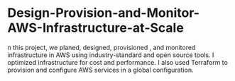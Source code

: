 # Design-Provision-and-Monitor-AWS-Infrastructure-at-Scale
n this project, we planed, designed, provisioned , and monitored infrastructure in AWS using industry-standard and open source tools. I optimized infrastructure for cost and performance. I also used Terraform to provision and configure AWS services in a global configuration.
